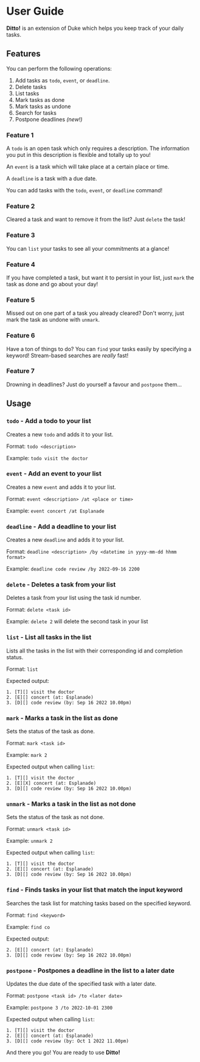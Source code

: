 # User Guide

**Ditto!** is an extension of Duke which helps you keep track of your daily tasks.

## Features 

You can perform the following operations: 

1. Add tasks as `todo`, `event`, or `deadline`. 
2. Delete tasks 
3. List tasks
4. Mark tasks as done
5. Mark tasks as undone
6. Search for tasks
7. Postpone deadlines *(new!)*

### Feature 1

A `todo` is an open task which only requires a description. The information you put in this description is flexible and totally up to you!

An `event` is a task which will take place at a certain place or time. 

A `deadline` is a task with a due date. 

You can add tasks with the `todo`, `event`, or `deadline` command! 

### Feature 2

Cleared a task and want to remove it from the list? Just `delete` the task!

### Feature 3

You can `list` your tasks to see all your commitments at a glance!

### Feature 4

If you have completed a task, but want it to persist in your list, just `mark` the task as done and go about your day!

### Feature 5

Missed out on one part of a task you already cleared? Don't worry, just mark the task as undone with `unmark`.

### Feature 6

Have a ton of things to do? You can `find` your tasks easily by specifying a keyword! Stream-based searches are *really* fast!

### Feature 7

Drowning in deadlines? Just do yourself a favour and `postpone` them...


## Usage

### `todo` - Add a todo to your list

Creates a new `todo` and adds it to your list. 

Format: `todo <description>`

Example: `todo visit the doctor`

### `event` - Add an event to your list

Creates a new `event` and adds it to your list.

Format: `event <description> /at <place or time>`

Example: `event concert /at Esplanade`

### `deadline` - Add a deadline to your list

Creates a new `deadline` and adds it to your list.

Format: `deadline <description> /by <datetime in yyyy-mm-dd hhmm format>`

Example: `deadline code review /by 2022-09-16 2200`

### `delete` - Deletes a task from your list

Deletes a task from your list using the task id number.

Format: `delete <task id>`

Example: `delete 2` will delete the second task in your list

### `list` - List all tasks in the list

Lists all the tasks in the list with their corresponding id and completion status. 

Format: `list`

Expected output: 

```
1. [T][] visit the doctor
2. [E][] concert (at: Esplanade)
3. [D][] code review (by: Sep 16 2022 10.00pm)
```

### `mark` - Marks a task in the list as done

Sets the status of the task as done. 

Format: `mark <task id>`

Example: `mark 2`

Expected output when calling `list`:

```
1. [T][] visit the doctor
2. [E][X] concert (at: Esplanade)
3. [D][] code review (by: Sep 16 2022 10.00pm)
```

### `unmark` - Marks a task in the list as not done

Sets the status of the task as not done.

Format: `unmark <task id>`

Example: `unmark 2`

Expected output when calling `list`:

```
1. [T][] visit the doctor
2. [E][] concert (at: Esplanade)
3. [D][] code review (by: Sep 16 2022 10.00pm)
```

### `find` - Finds tasks in your list that match the input keyword

Searches the task list for matching tasks based on the specified keyword.

Format: `find <keyword>`

Example: `find co`

Expected output:

```    
2. [E][] concert (at: Esplanade)
3. [D][] code review (by: Sep 16 2022 10.00pm)
```

### `postpone` - Postpones a deadline in the list to a later date

Updates the due date of the specified task with a later date.

Format: `postpone <task id> /to <later date>`

Example: `postpone 3 /to 2022-10-01 2300`

Expected output when calling `list`:

```    
1. [T][] visit the doctor
2. [E][] concert (at: Esplanade)
3. [D][] code review (by: Oct 1 2022 11.00pm)
```

And there you go! You are ready to use **Ditto!**

